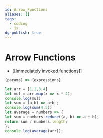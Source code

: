 ```yaml
---
id: Arrow_Functions
aliases: []
tags:
  - coding
  - js
dg-publish: true
---
```

# Arrow Functions
- [[Immediately invoked functions]]

```js
(params) => {expressions}

```

```js
let arr = [1,2,3,4]
let mul = arr.map(x => x * 2);
console.log(mul)
let sum = (a,b) => a+b ;
console.log(sum(4,5))
let average = numbers => {
let sum = numbers.reduce((a, b) => a + b);
return sum / numbers.length;
};
console.log(average(arr));

```
